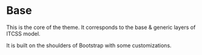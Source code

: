 # Base

This is the core of the theme. It corresponds to the base & generic layers of ITCSS model.

It is built on the shoulders of Bootstrap with some customizations.
